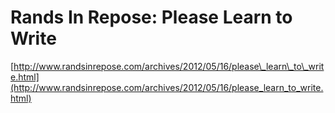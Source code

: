 <!--
id: 23205810682
link: http://tumblr.atmos.org/post/23205810682/rands-in-repose-please-learn-to-write
slug: rands-in-repose-please-learn-to-write
date: Wed May 16 2012 19:19:01 GMT-0700 (PDT)
publish: 2012-05-016
tags: 
title: Rands In Repose: Please Learn to Write
-->


Rands In Repose: Please Learn to Write
======================================

[http://www.randsinrepose.com/archives/2012/05/16/please\_learn\_to\_write.html](http://www.randsinrepose.com/archives/2012/05/16/please_learn_to_write.html)

